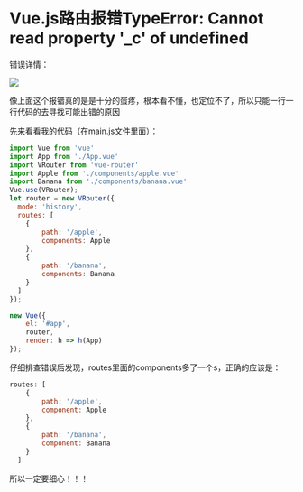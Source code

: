 # Vue.js路由报错TypeError: Cannot read property '_c' of undefined

错误详情：

![](http://oklbfi1yj.bkt.clouddn.com/hexo/images/%E6%8D%95%E8%8E%B7.PNG)

像上面这个报错真的是是十分的蛋疼，根本看不懂，也定位不了，所以只能一行一行代码的去寻找可能出错的原因

先来看看我的代码（在main.js文件里面）：

```javascript
import Vue from 'vue'
import App from './App.vue'
import VRouter from 'vue-router'
import Apple from './components/apple.vue'
import Banana from './components/banana.vue'
Vue.use(VRouter);
let router = new VRouter({
  mode: 'history',
  routes: [
  	{
	  	path: '/apple',
	  	components: Apple
  	},
  	{
  		path: '/banana',
  		components: Banana
  	}
  ]
});

new Vue({
	el: '#app',
	router,
	render: h => h(App)
});
```

仔细排查错误后发现，routes里面的components多了一个s，正确的应该是：

```javascript
routes: [
  	{
	  	path: '/apple',
	  	component: Apple
  	},
  	{
  		path: '/banana',
  		component: Banana
  	}
  ]
```

所以一定要细心！！！

